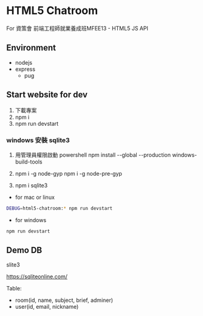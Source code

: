 # HTML5 Chatroom

For 資策會 前端工程師就業養成班MFEE13 - HTML5 JS API

## Environment

- nodejs
- express
  - pug


## Start website for dev

1. 下載專案
2. npm i
3. npm run devstart

### windows 安裝 sqlite3

1. 用管理員權限啟動 powershell
   npm install --global --production windows-build-tools

2. npm i -g node-gyp
   npm i -g node-pre-gyp

3. npm i sqlite3


- for mac or linux
```bash
DEBUG=html5-chatroom:* npm run devstart
```

- for windows
```bash
npm run devstart
```

## Demo DB

slite3

https://sqliteonline.com/

Table: 
  - room(id, name, subject, brief, adminer)
  - user(id, email, nickname)

